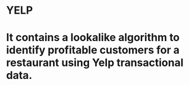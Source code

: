 # YELP
# It contains a lookalike algorithm to identify profitable customers for a restaurant using Yelp transactional data.
